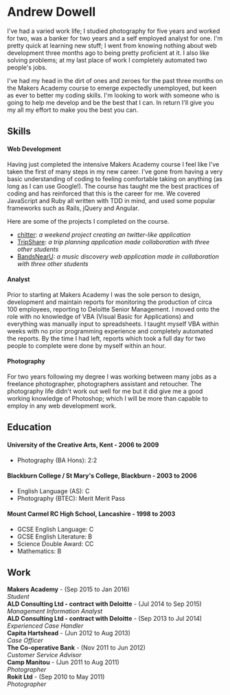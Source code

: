 # Andrew Dowell
I've had a varied work life; I studied photography for five years and worked for two, was a banker for two years and a self employed analyst for one.  I'm pretty quick at learning new stuff; I went from knowing nothing about web development three months ago to being pretty proficient at it.  I also like solving problems; at my last place of work I completely automated two people's jobs.  

I've had my head in the dirt of ones and zeroes for the past three months on the Makers Academy course to emerge expectedly unemployed, but keen as ever to better my coding skills.  I'm looking to work with someone who is going to help me develop and be the best that I can.  In return I'll give you my all my effort to make you the best you can.

## Skills

#### Web Development

Having just completed the intensive Makers Academy course I feel like I've taken the first of many steps in my new career.  I've gone from having a very basic understanding of coding to feeling comfortable taking on anything (as long as I can use Google!). The course has taught me the best practices of coding and has reinforced that this is the career for me.  We covered JavaScript and Ruby all written with TDD in mind, and used some popular frameworks such as Rails, jQuery and Angular.

Here are some of the projects I completed on the course.
- [chitter](http://chitter-andy.herokuapp.com/): *a weekend project creating an twitter-like application*
- [TripShare](http://tripshare-frontend.herokuapp.com/): *a trip planning application made collaboration with three other students*
- [BandsNearU](https://bandsnearu.herokuapp.com/): *a music discovery web application made in collaboration with three other students*

#### Analyst
Prior to starting at Makers Academy I was the sole person to design, development and maintain reports for monitoring the production of circa 100 employees, reporting to Deloitte Senior Management.  I moved onto the role with no knowledge of VBA (Visual Basic for Applications) and everything was manually input to spreadsheets.  I taught myself VBA within weeks with no prior programming experience and completely automated the reports.  By the time I had left, reports which took a full day for two people to complete were done by myself within an hour.

#### Photography
For two years following my degree I was working between many jobs as a freelance photographer, photographers assistant and retoucher.  The photography life didn't work out well for me but it did give me a good working knowledge of Photoshop; which I will be more than capable to employ in any web development work.

## Education
#### University of the Creative Arts, Kent - 2006 to 2009
- Photography (BA Hons): 2:2

#### Blackburn College / St Mary's College, Blackburn - 2003 to 2006
- English Language (AS): C
- Photography (BTEC): Merit Merit Pass

#### Mount Carmel RC High School, Lancashire - 1998 to 2003 
- GCSE English Language: C
- GCSE English Literature: B
- Science Double Award: CC
- Mathematics: B

## Work
**Makers Academy** - (Sep 2015 to Jan 2016)  
*Student*  
**ALD Consulting Ltd - contract with Deloitte** - (Jul 2014 to Sep 2015)  
*Management Information Analyst*  
 **ALD Consulting Ltd - contract with Deloitte** - (Sep 2013 to Jul 2014)  
*Experienced Case Handler*  
 **Capita Hartshead** - (Jun 2012 to Aug 2013)  
*Case Officer*  
**The Co-operative Bank** - (Nov 2011 to Jun 2012)  
*Customer Service Advisor*  
**Camp Manitou** - (Jun 2011 to Aug 2011)  
*Photographer*  
**Rokit Ltd** - (Sep 2010 to May 2011)  
*Photographer*  
